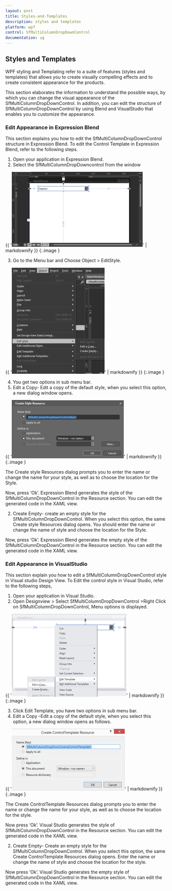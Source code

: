 ```yaml
---
layout: post
title: Styles-and-Templates
description: styles and templates
platform: wpf
control: SfMultiColumnDropDownControl
documentation: ug
---
```


## Styles and Templates

WPF styling and Templating refer to a suite of features (styles and templates) that allows you to create visually compelling effects and to create consistent appearance for the products.

This section elaborates the information to understand the possible ways, by which you can change the visual appearance of the SfMultiColumnDropDownControl. In addition, you can edit the structure of SfMultiColumnDropDownControl by using Blend and VisualStudio that enables you to customize the appearance. 

### Edit Appearance in Expression Blend

This section explains you how to edit the SfMultiColumnDropDownControl structure in Expression Blend. To edit the Control Template in Expression Blend, refer to the following steps.

1. Open your application in Expression Blend.
2. Select the SfMultiColumnDropDowncontrol from the window



{{ '![A:/Dcumentationimages/sfmulticolumnimage/blendtemplatenew.png](Styles-and-Templates_images/Styles-and-Templates_img1.png)' | markdownify }}
{:.image }


3. Go to the Menu bar and Choose Object > EditStyle.

{{ '![A:/Dcumentationimages/sfmulticolumnimage/objectwindow.png](Styles-and-Templates_images/Styles-and-Templates_img2.png)' | markdownify }}
{:.image }


4. You get two options in sub menu bar.
1. Edit a Copy- Edit a copy of the default style, when you select this option, a new dialog window opens.



{{ '![A:/Dcumentationimages/sfmulticolumnimage/editcopy.png](Styles-and-Templates_images/Styles-and-Templates_img3.png)' | markdownify }}
{:.image }


The Create style Resources dialog prompts you to enter the name or change the name for your style, as well as to choose the location for the Style.

Now, press ‘Ok’. Expression Blend generates the style of the SfMultiColumnDropDownControl in the Resource section. You can edit the generated code in the XAML view.

2. Create Empty- create an empty style for the SfMultiColumnDropDownControl. When you select this option, the same Create style Resources dialog opens. You should enter the name or change the name of style and choose the location for the Style.

Now, press ‘Ok’. Expression Blend generates the empty style of the SfMultiColumnDropDownControl in the Resource section. You can edit the generated code in the XAML view.

### Edit Appearance in VisualStudio

This section explain you how to edit a SfMultiColumnDropDownControl style in Visual studio Design View. To Edit the control style in Visual Studio, refer to the following steps,

1. Open your application in Visual Studio.
2. Open Designview > Select SfMultiColumnDropDownControl >Right Click on SfMultiColumnDropDownControl, Menu options is displayed.                                                                                                                                                                



{{ '![C:/Users/apoorvah.ramanathan/Desktop/1.png](Styles-and-Templates_images/Styles-and-Templates_img4.png)' | markdownify }}
{:.image }


3. Click Edit Template, you have two options in sub menu bar.
1. Edit a Copy –Edit a copy of the default style, when you select this option, a new dialog window opens as follows.

{{ '![C:/Users/apoorvah.ramanathan/Desktop/1.png](Styles-and-Templates_images/Styles-and-Templates_img5.png)' | markdownify }}
{:.image }


The Create ControlTemplate Resources dialog prompts you to enter the name or change the name for your style, as well as to choose the location for the style. 

Now press ‘Ok’. Visual Studio generates the style of SfMultiColumnDropDownControl in the Resource section. You can edit the generated code in the XAML view.

2. Create Empty- Create an empty style for the SfMultiColumnDropDownControl. When you select this option, the same Create ControlTemplate Resources dialog opens. Enter the name or change the name of style and choose the location for the style.

Now press ‘Ok’. Visual Studio generates the empty style of SfMultiColumnDropDownControl in the Resource section. You can edit the generated code in the XAML view.


